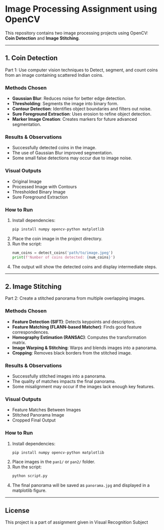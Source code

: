 # Image Processing Assignment using OpenCV  

This repository contains two image processing projects using OpenCV: **Coin Detection** and **Image Stitching**.

---  

## 1. Coin Detection  
Part 1: Use computer vision techniques to Detect, segment, and count coins from an
image containing scattered Indian coins.

### Methods Chosen  
- **Gaussian Blur**: Reduces noise for better edge detection.  
- **Thresholding**: Segments the image into binary form.  
- **Contour Detection**: Identifies object boundaries and filters out noise.  
- **Sure Foreground Extraction**: Uses erosion to refine object detection.  
- **Marker Image Creation**: Creates markers for future advanced segmentation.  

### Results & Observations  
- Successfully detected coins in the image.  
- The use of Gaussian Blur improved segmentation.  
- Some small false detections may occur due to image noise.  

### Visual Outputs  
- Original Image  
- Processed Image with Contours  
- Thresholded Binary Image  
- Sure Foreground Extraction  

### How to Run  
1. Install dependencies:  
   ```bash
   pip install numpy opencv-python matplotlib
   ```  
2. Place the coin image in the project directory.  
3. Run the script:  
   ```python
   num_coins = detect_coins('path/to/image.jpeg')
   print(f'Number of coins detected: {num_coins}')
   ```  
4. The output will show the detected coins and display intermediate steps.  

---  

## 2. Image Stitching  
Part 2: Create a stitched panorama from multiple overlapping images.

### Methods Chosen  
- **Feature Detection (SIFT)**: Detects keypoints and descriptors.  
- **Feature Matching (FLANN-based Matcher)**: Finds good feature correspondences.  
- **Homography Estimation (RANSAC)**: Computes the transformation matrix.  
- **Image Warping & Stitching**: Warps and blends images into a panorama.  
- **Cropping**: Removes black borders from the stitched image.  

### Results & Observations  
- Successfully stitched images into a panorama.  
- The quality of matches impacts the final panorama.  
- Some misalignment may occur if the images lack enough key features.  

### Visual Outputs  
- Feature Matches Between Images  
- Stitched Panorama Image  
- Cropped Final Output  

### How to Run  
1. Install dependencies:  
   ```bash
   pip install numpy opencv-python matplotlib
   ```  
2. Place images in the `pan1/` or `pan2/` folder.  
3. Run the script:  
   ```python
   python script.py
   ```  
4. The final panorama will be saved as `panorama.jpg` and displayed in a matplotlib figure.  

---  

## License  
This project is a part of assignment given in Visual Recognition Subject
